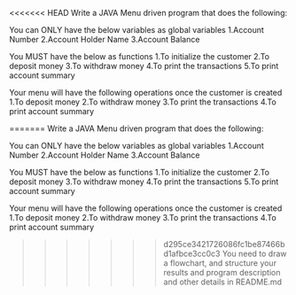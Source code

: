 <<<<<<< HEAD
Write a JAVA Menu driven program that does the following:

You can ONLY have the below variables as global variables
1.Account Number
2.Account Holder Name
3.Account Balance

You MUST have the below as functions
1.To initialize the customer
2.To deposit money
3.To withdraw money
4.To print the transactions
5.To print account summary

Your menu will have the following operations once the customer is created
1.To deposit money
2.To withdraw money
3.To print the transactions
4.To print account summary

=======
Write a JAVA Menu driven program that does the following:

You can ONLY have the below variables as global variables
1.Account Number
2.Account Holder Name
3.Account Balance

You MUST have the below as functions
1.To initialize the customer
2.To deposit money
3.To withdraw money
4.To print the transactions
5.To print account summary

Your menu will have the following operations once the customer is created
1.To deposit money
2.To withdraw money
3.To print the transactions
4.To print account summary

>>>>>>> d295ce3421726086fc1be87466bd1afbce3cc0c3
You need to draw a flowchart, and structure your results and program description and other details in README.md